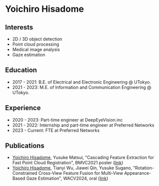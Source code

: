 # Yoichiro Hisadome

## Interests
- 2D / 3D object detection
- Point cloud processing
- Medical image analysis
- Gaze estimation

## Education
- 2017 - 2021: B.E. of Electrical and Electronic Engineering @ UTokyo.
- 2021 - 2023: M.E. of Information and Communication Engineering @ UTokyo.

## Experience
- 2020 - 2023: Part-time engineer at DeepEyeVision.inc
- 2021 - 2022: Internship and part-time engineer at Preferred Networks
- 2023 - Current: FTE at Preferred Networks

## Publications
- <ins>Yoichiro Hisadome</ins>, Yusuke Matsui, "Cascading Feature Extraction for Fast Point Cloud Registration", BMVC2021 poster ([link](https://www.bmvc2021-virtualconference.com/conference/papers/paper_0600.html))
- <ins>Yoichiro Hisadome</ins>, Tianyi Wu, Jiawei Qin, Yusuke Sugano, "Rotation-Constrained Cross-View Feature Fusion for Multi-View Appearance-Based Gaze Estimation", WACV2024, oral ([link](https://openaccess.thecvf.com/content/WACV2024/html/Hisadome_Rotation-Constrained_Cross-View_Feature_Fusion_for_Multi-View_Appearance-Based_Gaze_Estimation_WACV_2024_paper.html))
<!-- - Satoru Inoda, Hidenori Takahashi, Hitoshi Yamagata, <ins>Yoichiro Hisadome</ins>, Yusuke Kondo, Hironobu Tampo, Shinichi Sakamoto, Yusaku Katada, Toshihide Kurihara, Hidetoshi Kawashima, Yasuo Yanagi, "Deep-learning-based AI for evaluating estimated nonperfusion areas requiring further examination in ultra-widefield fundus images", Scientific reports
-->
